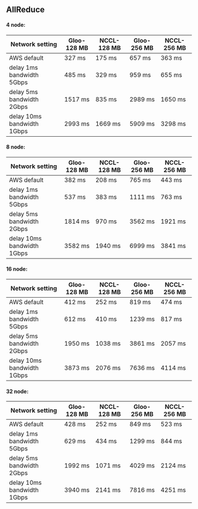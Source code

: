 ## AllReduce

#### 4 node:
| Network setting             | Gloo-128 MB | NCCL-128 MB | Gloo-256 MB | NCCL-256 MB | 
|-----------------------------|-------------|-------------|-------------|-------------|
| AWS default                 | 327 ms      | 175 ms      | 657 ms      | 363 ms      |
| delay 1ms  bandwidth 5Gbps  | 485 ms      | 329 ms      | 959 ms      | 655 ms      |
| delay 5ms  bandwidth 2Gbps  | 1517 ms     | 835 ms      | 2989 ms     | 1650 ms     |
| delay 10ms  bandwidth 1Gbps | 2993 ms     | 1669 ms     | 5909 ms     | 3298 ms     |

#### 8 node:
| Network setting             | Gloo-128 MB | NCCL-128 MB | Gloo-256 MB | NCCL-256 MB |
|-----------------------------|-------------|-------------|-------------|-------------|
| AWS default                 | 382 ms      | 208 ms      | 765 ms      | 443 ms      |
| delay 1ms  bandwidth 5Gbps  | 537 ms      | 383 ms      | 1111 ms     | 763 ms      |
| delay 5ms  bandwidth 2Gbps  | 1814 ms     | 970 ms      | 3562 ms     | 1921 ms     |
| delay 10ms  bandwidth 1Gbps | 3582 ms     | 1940 ms     | 6999 ms     | 3841 ms     |

#### 16 node:
| Network setting             | Gloo-128 MB | NCCL-128 MB | Gloo-256 MB | NCCL-256 MB |
|-----------------------------|-------------|-------------|-------------|-------------|
| AWS default                 | 412 ms      | 252 ms      | 819 ms      | 474 ms      |
| delay 1ms  bandwidth 5Gbps  | 612 ms      | 410 ms      | 1239 ms     | 817 ms      |
| delay 5ms  bandwidth 2Gbps  | 1950 ms     | 1038 ms     | 3861 ms     | 2057 ms     |
| delay 10ms  bandwidth 1Gbps | 3873 ms     | 2076 ms     | 7636 ms     | 4114 ms     |


#### 32 node:
| Network setting             | Gloo-128 MB | NCCL-128 MB | Gloo-256 MB | NCCL-256 MB |
|-----------------------------|-------------|-------------|-------------|-------------|
| AWS default                 | 428 ms      | 252 ms      | 849 ms      | 523 ms      |
| delay 1ms  bandwidth 5Gbps  | 629 ms      | 434 ms      | 1299 ms     | 844 ms      |
| delay 5ms  bandwidth 2Gbps  | 1992 ms     | 1071 ms     | 4029 ms     | 2124 ms     |
| delay 10ms  bandwidth 1Gbps | 3940 ms     | 2141 ms     | 7816 ms     | 4251 ms     |